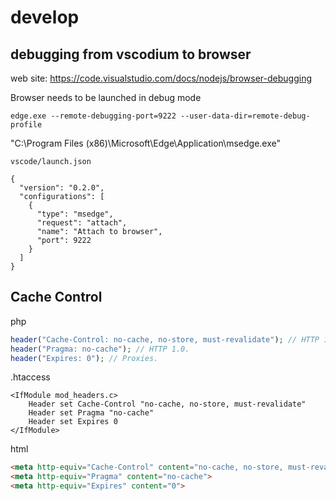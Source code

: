 # develop

## debugging from vscodium to browser

web site: https://code.visualstudio.com/docs/nodejs/browser-debugging

Browser needs to be launched in debug mode

```
edge.exe --remote-debugging-port=9222 --user-data-dir=remote-debug-profile
```

"C:\Program Files (x86)\Microsoft\Edge\Application\msedge.exe"


`vscode/launch.json`
```
{
  "version": "0.2.0",
  "configurations": [
    {
      "type": "msedge",
      "request": "attach",
      "name": "Attach to browser",
      "port": 9222
    }
  ]
}
```

## Cache Control

php
```php
header("Cache-Control: no-cache, no-store, must-revalidate"); // HTTP 1.1.
header("Pragma: no-cache"); // HTTP 1.0.
header("Expires: 0"); // Proxies.
```

.htaccess
```.htaccess
<IfModule mod_headers.c>
    Header set Cache-Control "no-cache, no-store, must-revalidate"
    Header set Pragma "no-cache"
    Header set Expires 0
</IfModule>
```

html
```html
<meta http-equiv="Cache-Control" content="no-cache, no-store, must-revalidate">
<meta http-equiv="Pragma" content="no-cache">
<meta http-equiv="Expires" content="0">
```
